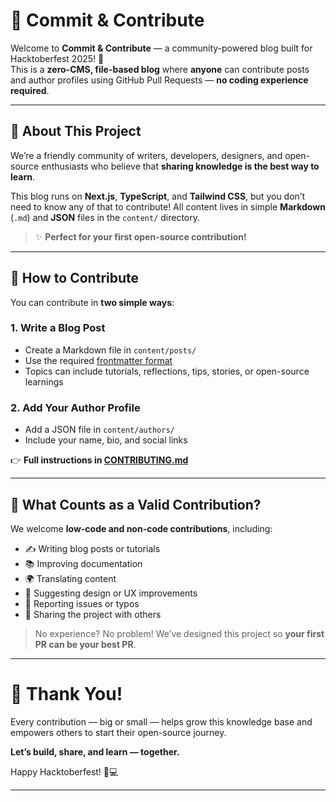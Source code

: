 # 🐝 Commit & Contribute

Welcome to **Commit & Contribute** — a community-powered blog built for Hacktoberfest 2025! 🎉  
This is a **zero-CMS, file-based blog** where **anyone** can contribute posts and author profiles using GitHub Pull Requests — **no coding experience required**.

---

## 🌟 About This Project

We’re a friendly community of writers, developers, designers, and open-source enthusiasts who believe that **sharing knowledge is the best way to learn**.  

This blog runs on **Next.js**, **TypeScript**, and **Tailwind CSS**, but you don’t need to know any of that to contribute! All content lives in simple **Markdown** (`.md`) and **JSON** files in the `content/` directory.

> ✨ **Perfect for your first open-source contribution!**

---
## 📝 How to Contribute

You can contribute in **two simple ways**:

### 1. **Write a Blog Post**
- Create a Markdown file in `content/posts/`
- Use the required [frontmatter format](./CONTRIBUTING.md#4-blog-post-format-markdown)
- Topics can include tutorials, reflections, tips, stories, or open-source learnings

### 2. **Add Your Author Profile**
- Add a JSON file in `content/authors/`
- Include your name, bio, and social links

👉 **Full instructions in [CONTRIBUTING.md](./CONTRIBUTING.md)**

---
## 🧩 What Counts as a Valid Contribution?

We welcome **low-code and non-code contributions**, including:

- ✍️ Writing blog posts or tutorials  
- 📚 Improving documentation  
- 🌍 Translating content  
- 🎨 Suggesting design or UX improvements  
- 🐞 Reporting issues or typos  
- 💬 Sharing the project with others

> No experience? No problem! We’ve designed this project so **your first PR can be your best PR**.

---
# 🙌 Thank You!

Every contribution — big or small — helps grow this knowledge base and empowers others to start their open-source journey.  

**Let’s build, share, and learn — together.**

Happy Hacktoberfest! 🎃💻

--- 
